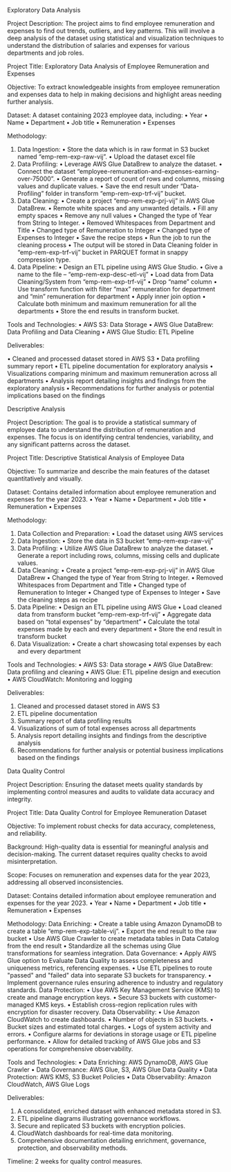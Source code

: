Exploratory Data Analysis

Project Description:
The project aims to find employee remuneration and expenses to find out trends, outliers, and key patterns. This will involve a deep analysis of the dataset using statistical and visualization techniques to understand the distribution of salaries and expenses for various departments and job roles.
 
 
Project Title:
Exploratory Data Analysis of Employee Remuneration and Expenses

Objective:
To extract knowledgeable insights from employee remuneration and expenses data to help in making decisions and highlight areas needing further analysis.

Dataset:
A dataset containing 2023 employee data, including:
•	Year
•	Name
•	Department
•	Job title
•	Remuneration
•	Expenses

Methodology:
1.	Data Ingestion: 
•	Store the data which is in raw format in S3 bucket named “emp-rem-exp-raw-vij”.
•	Upload the dataset excel file
2.	Data Profiling: 
•	Leverage AWS Glue DataBrew to analyze the dataset.
•	Connect the dataset “employee-remuneration-and-expenses-earning-over-75000”.
•	Generate a report of count of rows and columns, missing values and duplicate values.
•	Save the end result under “Data-Profiling” folder in transform “emp-rem-exp-trf-vij” bucket.
3.	Data Cleaning:
•	Create a project “emp-rem-exp-prj-vij” in AWS Glue DataBrew.
•	Remote white spaces and any unwanted details.
•	Fill any empty spaces
•	Remove any null values
•	Changed the type of Year from String to Integer.
•	Removed Whitespaces from Department and Title
•	Changed type of Remuneration to Integer
•	Changed type of Expenses to Integer
•	Save the recipe steps
•	Run the job to run the cleaning process
•	The output will be stored in Data Cleaning folder in “emp-rem-exp-trf-vij” bucket in PARQUET format in snappy compression type.
4.	Data Pipeline: 
•	Design an ETL pipeline using AWS Glue Studio.
•	Give a name to the file – “emp-rem-exp-desc-etl-vij”
•	Load data from Data Cleaning/System from “emp-rem-exp-trf-vij”
•	Drop “name” column
•	Use transform function with filter “max” remuneration for department and “min” remuneration for department
•	Apply inner join option
•	Calculate both minimum and maximum remuneration for all the departments
•	Store the end results in transform bucket.

Tools and Technologies:
•	AWS S3: Data Storage
•	AWS Glue DataBrew: Data Profiling and Data Cleaning
•	AWS Glue Studio: ETL Pipeline

Deliverables: 

•	Cleaned and processed dataset stored in AWS S3
•	Data profiling summary report
•	ETL pipeline documentation for exploratory analysis
•	Visualizations comparing minimum and maximum remuneration across all departments
•	Analysis report detailing insights and findings from the exploratory analysis
•	Recommendations for further analysis or potential implications based on the findings

Descriptive Analysis

Project Description:
The goal is to provide a statistical summary of employee data to understand the distribution of remuneration and expenses. The focus is on identifying central tendencies, variability, and any significant patterns across the dataset.
 
 
Project Title:
Descriptive Statistical Analysis of Employee Data

Objective:
To summarize and describe the main features of the dataset quantitatively and visually.

Dataset:
Contains detailed information about employee remuneration and expenses for the year 2023.
•	Year
•	Name
•	Department
•	Job title
•	Remuneration
•	Expenses

Methodology:
1.	Data Collection and Preparation:
•	Load the dataset using AWS services 
2.	Data Ingestion:
•	Store the data in S3 bucket “emp-rem-exp-raw-vij”
3.	Data Profiling:
•	Utilize AWS Glue DataBrew to analyze the dataset.
•	Generate a report including rows, columns, missing cells and duplicate values.
4.	Data Cleaning:
•	Create a project “emp-rem-exp-prj-vij” in AWS Glue DataBrew
•	Changed the type of Year from String to Integer.
•	Removed Whitespaces from Department and Title
•	Changed type of Remuneration to Integer
•	Changed type of Expenses to Integer
•	Save the cleaning steps as recipe
5.	Data Pipeline:
•	Design an ETL pipeline using AWS Glue
•	Load cleaned data from transform bucket “emp-rem-exp-trf-vij”
•	Aggregate data based on “total expenses” by “department”
•	Calculate the total expenses made by each and every department
•	Store the end result in transform bucket
6.	Data Visualization:
•	Create a chart showcasing total expenses by each and every department

Tools and Technologies:
•	AWS S3: Data storage
•	AWS Glue DataBrew: Data profiling and cleaning
•	AWS Glue: ETL pipeline design and execution
•	AWS CloudWatch: Monitoring and logging

Deliverables:
1.	Cleaned and processed dataset stored in AWS S3
2.	ETL pipeline documentation
3.	Summary report of data profiling results
4.	Visualizations of sum of total expenses across all departments
5.	Analysis report detailing insights and findings from the descriptive analysis
6.	Recommendations for further analysis or potential business implications based on the findings

Data Quality Control

Project Description:
Ensuring the dataset meets quality standards by implementing control measures and audits to validate data accuracy and integrity.
 

Project Title:
Data Quality Control for Employee Remuneration Dataset

Objective:
To implement robust checks for data accuracy, completeness, and reliability.

Background:
High-quality data is essential for meaningful analysis and decision-making. The current dataset requires quality checks to avoid misinterpretation.

Scope:
Focuses on remuneration and expenses data for the year 2023, addressing all observed inconsistencies.

Dataset:
Contains detailed information about employee remuneration and expenses for the year 2023.
•	Year
•	Name
•	Department
•	Job title
•	Remuneration
•	Expenses

Methodology:
Data Enriching:
•	Create a table using Amazon DynamoDB to create a table “emp-rem-exp-table-vij”.
•	Export the end result to the raw bucket
•	Use AWS Glue Crawler to create metadata tables in Data Catalog from the end result
•	Standardize all the schemas using Glue transformations for seamless integration. 
Data Governance:
•	Apply AWS Glue option to Evaluate Data Quality to assess completeness and uniqueness metrics, referencing expenses.
•	Use ETL pipelines to route "passed" and "failed" data into separate S3 buckets for transparency.
•	Implement governance rules ensuring adherence to industry and regulatory standards.
Data Protection:
•	Use AWS Key Management Service (KMS) to create and manage encryption keys.
•	Secure S3 buckets with customer-managed KMS keys.
•	Establish cross-region replication rules with encryption for disaster recovery.
Data Observability:
•	Use Amazon CloudWatch to create dashboards.
•	Number of objects in S3 buckets.
•	Bucket sizes and estimated total charges.
•	Logs of system activity and errors.
•	Configure alarms for deviations in storage usage or ETL pipeline performance.
•	Allow for detailed tracking of AWS Glue jobs and S3 operations for comprehensive observability.


 
Tools and Technologies:
•	Data Enriching: AWS DynamoDB, AWS Glue Crawler
•	Data Governance: AWS Glue, S3, AWS Glue Data Quality
•	Data Protection: AWS KMS, S3 Bucket Policies
•	Data Observability: Amazon CloudWatch, AWS Glue Logs

Deliverables:
1.	A consolidated, enriched dataset with enhanced metadata stored in S3.
2.	ETL pipeline diagrams illustrating governance workflows.
3.	Secure and replicated S3 buckets with encryption policies.
4.	CloudWatch dashboards for real-time data monitoring.
5.	Comprehensive documentation detailing enrichment, governance, protection, and observability methods.

Timeline:
2 weeks for quality control measures.

